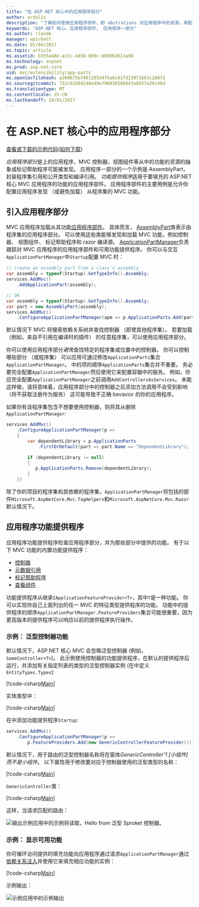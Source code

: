 ```yaml
---
title: "在 ASP.NET 核心中的应用程序部分"
author: ardalis
description: "了解如何使用应用程序部件，即 abstrations 对应用程序中的资源，来配置应用程序发现或避免从程序集加载功能。"
keywords: "ASP.NET 核心，应用程序部件、 应用程序一部分"
ms.author: riande
manager: wpickett
ms.date: 01/04/2017
ms.topic: article
ms.assetid: b355a48e-a15c-4d58-b69c-899963613a98
ms.technology: aspnet
ms.prod: asp.net-core
uid: mvc/extensibility/app-parts
ms.openlocfilehash: a260675e7461105d4f6a0c61fd13971663c268f2
ms.sourcegitcommit: 732cd2684246e49e796836596643a8d37e20c46d
ms.translationtype: MT
ms.contentlocale: zh-CN
ms.lasthandoff: 10/01/2017
---
```

# <a name="application-parts-in-aspnet-core"></a>在 ASP.NET 核心中的应用程序部分

[查看或下载的示例代码](https://github.com/aspnet/Docs/tree/master/aspnetcore/mvc/advanced/app-parts/sample)([如何下载](xref:tutorials/index#how-to-download-a-sample))

*应用程序部分*是上的应用程序，MVC 控制器，视图组件等从中的功能的资源的抽象或标记帮助程序可能被发现。 应用程序一部分的一个示例是 AssemblyPart，封装程序集引用和公开类型和编译引用。 *功能提供程序*适用于要填充的 ASP.NET 核心 MVC 应用程序的功能的应用程序部件。 应用程序部件的主要用例是允许你配置应用程序发现 （或避免加载） 从程序集的 MVC 功能。

## <a name="introducing-application-parts"></a>引入应用程序部分

MVC 应用程序加载从其功能[应用程序部件](/aspnet/core/api/microsoft.aspnetcore.mvc.applicationparts.applicationpart)。 具体而言， [AssemblyPart](/aspnet/core/api/microsoft.aspnetcore.mvc.applicationparts.assemblypart#Microsoft_AspNetCore_Mvc_ApplicationParts_AssemblyPart)类表示由程序集的应用程序部分。 可以使用这些类能够发现和加载 MVC 功能，例如控制器、 视图组件、 标记帮助程序和 razor 编译源。 [ApplicationPartManager](/aspnet/core/api/microsoft.aspnetcore.mvc.applicationparts.applicationpartmanager)负责跟踪对 MVC 应用程序的应用程序部件和可用功能提供程序。 你可以与交互`ApplicationPartManager`中`Startup`配置 MVC 时：

```csharp
// create an assembly part from a class's assembly
var assembly = typeof(Startup).GetTypeInfo().Assembly;
services.AddMvc()
    .AddApplicationPart(assembly);

// OR
var assembly = typeof(Startup).GetTypeInfo().Assembly;
var part = new AssemblyPart(assembly);
services.AddMvc()
    .ConfigureApplicationPartManager(apm => p.ApplicationParts.Add(part));
```

默认情况下 MVC 将搜索依赖关系树并查找控制器 （即使其他程序集）。 若要加载 （例如，来自不引用在编译时的插件） 的任意程序集，可以使用应用程序部分。

你可以使用应用程序部分*避免*查找特定的程序集或位置中的控制器。 你可以控制哪些部分 （或程序集） 可以应用可通过修改`ApplicationParts`集合`ApplicationPartManager`。 中的项的顺序`ApplicationParts`集合并不重要。 务必要完全配置`ApplicationPartManager`然后使用它来配置容器中的服务。 例如，你应完全配置`ApplicationPartManager`之前调用`AddControllersAsServices`。 未能这样做，请将意味着，应用程序部分中的控制器之后添加方法调用不会受到影响 （将不获取注册作为服务） 这可能导致不正确 bevavior 的你的应用程序。

如果你有该程序集包含不想要使用控制器，则将其从删除`ApplicationPartManager`:

```csharp
services.AddMvc()
    .ConfigureApplicationPartManager(p =>
    {
        var dependentLibrary = p.ApplicationParts
            .FirstOrDefault(part => part.Name == "DependentLibrary");

        if (dependentLibrary != null)
        {
           p.ApplicationParts.Remove(dependentLibrary);
        }
    })
```

除了你的项目的程序集和其依赖的程序集，`ApplicationPartManager`将包括的部件`Microsoft.AspNetCore.Mvc.TagHelpers`和`Microsoft.AspNetCore.Mvc.Razor`默认情况下。

## <a name="application-feature-providers"></a>应用程序功能提供程序

应用程序功能提供程序检查应用程序部分，并为那些部分中提供的功能。 有于以下 MVC 功能的内置功能提供程序：

* [控制器](https://docs.microsoft.com/aspnet/core/api/microsoft.aspnetcore.mvc.controllers.controllerfeatureprovider)
* [元数据引用](https://docs.microsoft.com/aspnet/core/api/microsoft.aspnetcore.mvc.razor.compilation.metadatareferencefeatureprovider)
* [标记帮助程序](https://docs.microsoft.com/aspnet/core/api/microsoft.aspnetcore.mvc.razor.taghelpers.taghelperfeatureprovider)
* [查看组件](https://docs.microsoft.com/aspnet/core/api/microsoft.aspnetcore.mvc.viewcomponents.viewcomponentfeatureprovider)

功能提供程序从继承`IApplicationFeatureProvider<T>`，其中`T`是一种功能。 你可以实现你自己上面列出的任一 MVC 的特征类型提供程序的功能。 功能中的提供程序的顺序`ApplicationPartManager.FeatureProviders`集合可能很重要，因为更高版本的提供程序可以响应以前的提供程序执行操作。

### <a name="sample-generic-controller-feature"></a>示例： 泛型控制器功能

默认情况下，ASP.NET 核心 MVC 会忽略泛型控制器 (例如， `SomeController<T>`)。 此示例使用控制器的功能提供程序，在默认的提供程序后运行，并添加有关指定列表的类型的泛型控制器实例 (在中定义`EntityTypes.Types`):

[!code-csharp[Main](./app-parts/sample/AppPartsSample/GenericControllerFeatureProvider.cs?highlight=13&range=18-36)]

实体类型中：

[!code-csharp[Main](./app-parts/sample/AppPartsSample/Model/EntityTypes.cs?range=6-16)]

在中添加功能提供程序`Startup`:

```csharp
services.AddMvc()
    .ConfigureApplicationPartManager(p => 
        p.FeatureProviders.Add(new GenericControllerFeatureProvider()));
```

默认情况下，用于路由的泛型控制器名称将在窗体*GenericController'1 [小组件]*而不是*小组件*。 以下属性用于修改要对应于控制器使用的泛型类型的名称：

[!code-csharp[Main](./app-parts/sample/AppPartsSample/GenericControllerNameConvention.cs)]

`GenericController`类：

[!code-csharp[Main](./app-parts/sample/AppPartsSample/GenericController.cs?highlight=5-6)]

这样，当请求匹配的路由：

![输出示例应用中的示例将读取，Hello from 泛型 Sproket 控制器。](app-parts/_static/generic-controller.png)

### <a name="sample-display-available-features"></a>示例： 显示可用功能

你可循环访问提供的填充功能向应用程序通过请求`ApplicationPartManager`通过[依赖关系注入](../../fundamentals/dependency-injection.md)并使用它来填充相应功能的实例：

[!code-csharp[Main](./app-parts/sample/AppPartsSample/Controllers/FeaturesController.cs?highlight=16,25-27)]

示例输出：

![示例应用中的示例输出](app-parts/_static/available-features.png)
